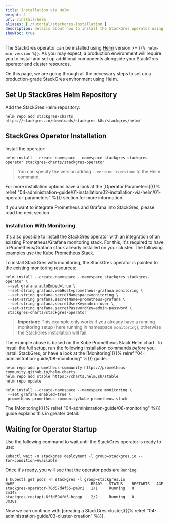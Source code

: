 ```yaml
---
title: Installation via Helm
weight: 2
url: /install/helm
aliases: [ /tutorial/stackgres-installation ]
description: Details about how to install the StackGres operator using Helm.
showToc: true
---
```


The StackGres operator can be installed using [Helm](https://helm.sh/) version >= `{{% helm-min-version %}}`.
As you may expect, a production environment will require you to install and set up additional components alongside your StackGres operator and cluster resources.

On this page, we are going through all the necessary steps to set up a production-grade StackGres environment using Helm.

## Set Up StackGres Helm Repository

Add the StackGres Helm repository:

```
helm repo add stackgres-charts https://stackgres.io/downloads/stackgres-k8s/stackgres/helm/
```

## StackGres Operator Installation

Install the operator: 

```
helm install --create-namespace --namespace stackgres stackgres-operator stackgres-charts/stackgres-operator
```

> You can specify the version adding `--version <version>` to the Helm command. 

For more installation options have a look at the [Operator Parameters]({{% relref "04-administration-guide/01-installation/02-installation-via-helm/01-operator-parameters" %}}) section for more information.

If you want to integrate Prometheus and Grafana into StackGres, please read the next section. 

### Installation With Monitoring

It's also possible to install the StackGres operator with an integration of an existing Prometheus/Grafana monitoring stack.
For this, it's required to have a Prometheus/Grafana stack already installed on your cluster.
The following examples use the [Kube Prometheus Stack](https://github.com/prometheus-community/helm-charts/blob/main/charts/kube-prometheus-stack/).

To install StackGres with monitoring, the StackGres operator is pointed to the existing monitoring resources:

```
helm install --create-namespace --namespace stackgres stackgres-operator \
 --set grafana.autoEmbed=true \
 --set-string grafana.webHost=prometheus-grafana.monitoring \
 --set-string grafana.secretNamespace=monitoring \
 --set-string grafana.secretName=prometheus-grafana \
 --set-string grafana.secretUserKey=admin-user \
 --set-string grafana.secretPasswordKey=admin-password \
 stackgres-charts/stackgres-operator
```

> **Important:** This example only works if you already have a running monitoring setup (here running in namespace `monitoring`), otherwise the StackGres installation will fail.

The example above is based on the Kube Prometheus Stack Helm chart.
To install the full setup, run the following installation commands *before* you install StackGres, or have a look at the [Monitoring]({{% relref "04-administration-guide/08-monitoring" %}}) guide.

```
helm repo add prometheus-community https://prometheus-community.github.io/helm-charts
helm repo add stable https://charts.helm.sh/stable
helm repo update

helm install --create-namespace --namespace monitoring \
 --set grafana.enabled=true \
 prometheus prometheus-community/kube-prometheus-stack
```

The [Monitoring]({{% relref "04-administration-guide/08-monitoring" %}}) guide explains this in greater detail.

## Waiting for Operator Startup

Use the following command to wait until the StackGres operator is ready to use:

```
kubectl wait -n stackgres deployment -l group=stackgres.io --for=condition=Available
```

Once it's ready, you will see that the operator pods are `Running`:

```
$ kubectl get pods -n stackgres -l group=stackgres.io
NAME                                  READY   STATUS    RESTARTS   AGE
stackgres-operator-78d57d4f55-pm8r2   1/1     Running   0          3m34s
stackgres-restapi-6ffd694fd5-hcpgp    2/2     Running   0          3m30s

```

Now we can continue with [creating a StackGres cluster]({{% relref "04-administration-guide/03-cluster-creation" %}}).